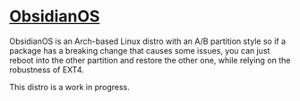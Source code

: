 # [ObsidianOS](https://obsidian-os.github.io/)
ObsidianOS is an Arch-based Linux distro with an A/B partition style so if a package has a breaking change that causes some issues, you can just reboot into the other partition and restore the other one, while relying on the robustness of EXT4.

This distro is a work in progress.
